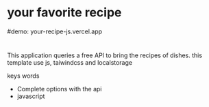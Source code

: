 # your favorite recipe

#demo: your-recipe-js.vercel.app

# 

This application queries a free API to bring the recipes of dishes.
this template use js, taiwindcss and localstorage


keys words
- Complete options with the api
- javascript
